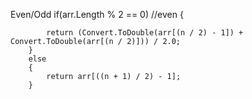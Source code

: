 Even/Odd
        if(arr.Length % 2 == 0) //even
        {

            return (Convert.ToDouble(arr[(n / 2) - 1]) + Convert.ToDouble(arr[(n / 2)])) / 2.0;
        }
        else
        {
            return arr[((n + 1) / 2) - 1];
        }
